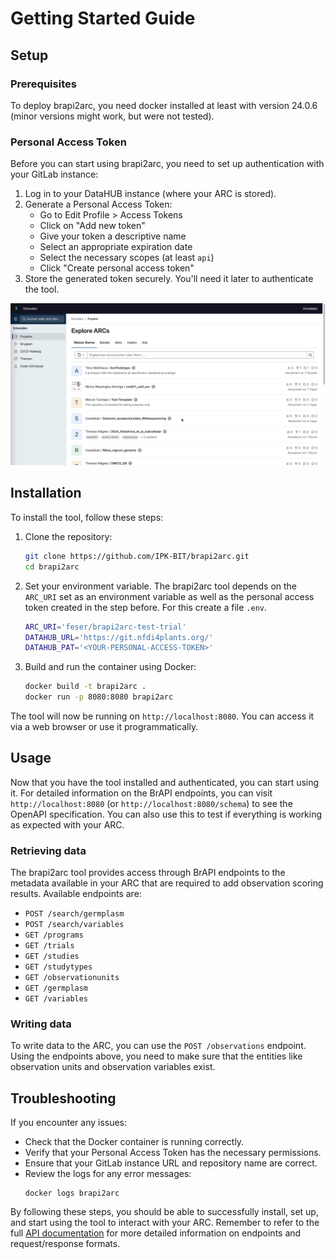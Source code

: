 # Getting Started Guide

## Setup

### Prerequisites
To deploy brapi2arc, you need docker installed at least with version 24.0.6 (minor versions might work, but were not tested).

### Personal Access Token
Before you can start using brapi2arc, you need to set up authentication with your GitLab instance:

1. Log in to your DataHUB instance (where your ARC is stored).
1. Generate a Personal Access Token:
    - Go to Edit Profile > Access Tokens
    - Click on "Add new token"
    - Give your token a descriptive name
    - Select an appropriate expiration date
    - Select the necessary scopes (at least `api`)
    - Click "Create personal access token"
1. Store the generated token securely. You'll need it later to authenticate the tool.

![Personal Access Token Creation](assets/datahub-pat-creation.gif)

## Installation
To install the tool, follow these steps:

1. Clone the repository:
    
    ```sh
    git clone https://github.com/IPK-BIT/brapi2arc.git 
    cd brapi2arc
    ```

1. Set your environment variable. The brapi2arc tool depends on the `ARC_URI` set as an environment variable as well as the personal access token created in the step before. For this create a file `.env`.

    ```sh title=".env"
    ARC_URI='feser/brapi2arc-test-trial'
    DATAHUB_URL='https://git.nfdi4plants.org/'
    DATAHUB_PAT='<YOUR-PERSONAL-ACCESS-TOKEN>'
    ```

1. Build and run the container using Docker:
    
    ```sh
    docker build -t brapi2arc . 
    docker run -p 8080:8080 brapi2arc
    ```

The tool will now be running on `http://localhost:8080`. You can access it via a web browser or use it programmatically.

## Usage
Now that you have the tool installed and authenticated, you can start using it. For detailed information on the BrAPI endpoints, you can visit `http://localhost:8080` (or `http://localhost:8080/schema`) to see the OpenAPI specification. You can also use this to test if everything is working as expected with your ARC.

### Retrieving data
The brapi2arc tool provides access through BrAPI endpoints to the metadata available in your ARC that are required to add observation scoring results. Available endpoints are:

- `POST /search/germplasm`
- `POST /search/variables`
- `GET /programs`
- `GET /trials`
- `GET /studies`
- `GET /studytypes`
- `GET /observationunits`
- `GET /germplasm`
- `GET /variables`

### Writing data
To write data to the ARC, you can use the `POST /observations` endpoint. Using the endpoints above, you need to make sure that the entities like observation units and observation variables exist. 

## Troubleshooting
If you encounter any issues:

- Check that the Docker container is running correctly.
- Verify that your Personal Access Token has the necessary permissions.
- Ensure that your GitLab instance URL and repository name are correct.
- Review the logs for any error messages:
    ```
    docker logs brapi2arc
    ```

By following these steps, you should be able to successfully install, set up, and start using the tool to interact with your ARC. Remember to refer to the full [API documentation](api.md) for more detailed information on endpoints and request/response formats.
